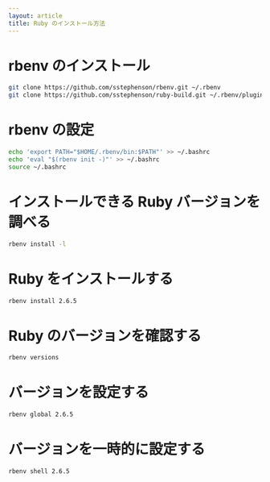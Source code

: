 ```yaml
---
layout: article
title: Ruby のインストール方法
---
```


# rbenv のインストール

```sh
git clone https://github.com/sstephenson/rbenv.git ~/.rbenv
git clone https://github.com/sstephenson/ruby-build.git ~/.rbenv/plugins/ruby-build
```

# rbenv の設定
```sh
echo 'export PATH="$HOME/.rbenv/bin:$PATH"' >> ~/.bashrc
echo 'eval "$(rbenv init -)"' >> ~/.bashrc
source ~/.bashrc
```

# インストールできる Ruby バージョンを調べる
```sh
rbenv install -l
```

# Ruby をインストールする
```sh
rbenv install 2.6.5
```

# Ruby のバージョンを確認する
```sh
rbenv versions
```

# バージョンを設定する
```sh
rbenv global 2.6.5
```

# バージョンを一時的に設定する
```sh
rbenv shell 2.6.5
```